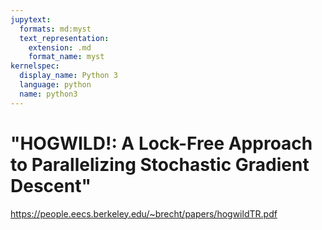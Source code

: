 ```yaml
---
jupytext:
  formats: md:myst
  text_representation:
    extension: .md
    format_name: myst
kernelspec:
  display_name: Python 3
  language: python
  name: python3
---
```


# "HOGWILD!: A Lock-Free Approach to Parallelizing Stochastic Gradient Descent"

https://people.eecs.berkeley.edu/~brecht/papers/hogwildTR.pdf